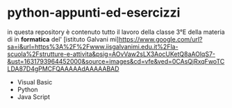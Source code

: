 # python-appunti-ed-esercizzi

in questa repository è contenuto tutto il lavoro della classe 3°E della materia di in **formatica** del' [istituto Galvani mi]https://www.google.com/url?sa=i&url=https%3A%2F%2Fwww.iisgalvanimi.edu.it%2Fla-scuola%2Fstrutture-e-attivita&psig=AOvVaw2sLX3AocUKetQ8aAOlqS7-&ust=1631793964452000&source=images&cd=vfe&ved=0CAsQjRxqFwoTCLDA87D4gPMCFQAAAAAdAAAAABAD    

- Visual Basic
- Python
- Java Script
